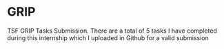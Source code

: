 # GRIP
TSF GRIP Tasks Submission. There are a total of 5 tasks I have completed during this internship which I uploaded in Github for a valid submission 
